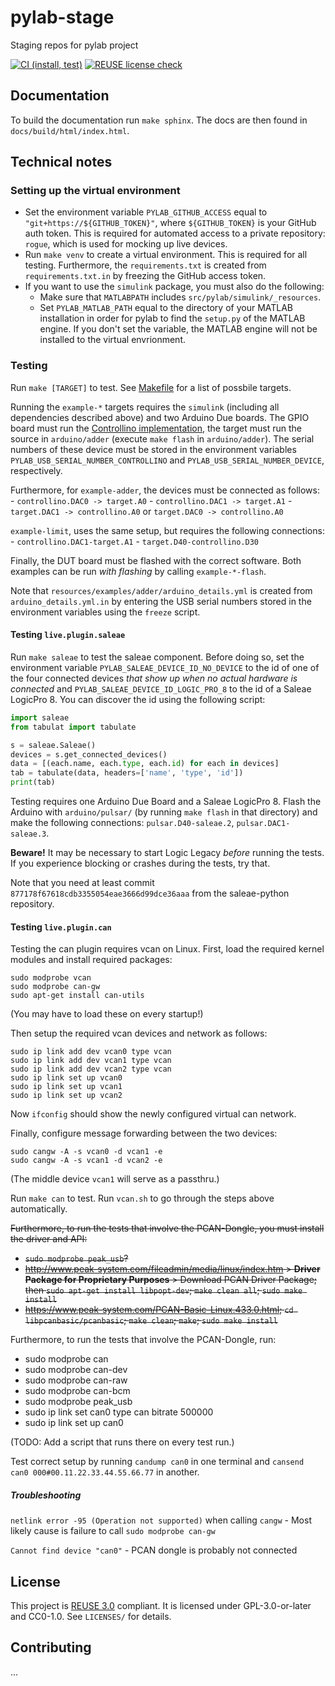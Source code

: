 <!--
SPDX-FileCopyrightText: 2021 Forschungs- und Entwicklungszentrum Fachhochschule Kiel GmbH

SPDX-License-Identifier: GPL-3.0-or-later
-->

# pylab-stage

Staging repos for pylab project

[![CI (install, test)](https://github.com/maltekliemann/pylab/actions/workflows/ci.yaml/badge.svg)](https://github.com/maltekliemann/pylab/actions/workflows/ci.yaml)
[![REUSE license check](https://github.com/maltekliemann/pylab/actions/workflows/license.yaml/badge.svg)](https://github.com/maltekliemann/pylab/actions/workflows/license.yaml)

## Documentation

To build the documentation run `make sphinx`. The docs are then found in
`docs/build/html/index.html`.


## Technical notes

### Setting up the virtual environment

- Set the environment variable `PYLAB_GITHUB_ACCESS` equal to
  `"git+https://${GITHUB_TOKEN}"`, where `${GITHUB_TOKEN}` is your
  GitHub auth token. This is required for automated access to a private
  repository: `rogue`, which is used for mocking up live devices.
- Run `make venv` to create a virtual environment. This is required for
  all testing. Furthermore, the `requirements.txt` is created from
  `requirements.txt.in` by freezing the GitHub access token.
- If you want to use the `simulink` package, you must also do the
  following:
  + Make sure that `MATLABPATH` includes
    `src/pylab/simulink/_resources`.
  + Set `PYLAB_MATLAB_PATH` equal to the directory of your MATLAB
    installation in order for pylab to find the `setup.py` of the MATLAB
    engine. If you don't set the variable, the MATLAB engine will not be
    installed to the virtual envrionment.


### Testing

Run `make [TARGET]` to test. See [Makefile](Makefile) for a list of
possbile targets.

Running the `example-*` targets requires the `simulink` (including all
dependencies described above) and two Arduino Due boards. The GPIO board
must run the [Controllino
implementation](git@bitbucket.org:8tronix/testcenter-arduinodue-gpio.git),
the target must run the source in `arduino/adder` (execute `make flash`
in `arduino/adder`). The serial numbers of these device must be stored
in the environment variables `PYLAB_USB_SERIAL_NUMBER_CONTROLLINO` and
`PYLAB_USB_SERIAL_NUMBER_DEVICE`, respectively.

Furthermore, for `example-adder`, the devices must be connected as
follows: 
    - `controllino.DAC0 -> target.A0`
    - `controllino.DAC1 -> target.A1`
    - `target.DAC1 -> controllino.A0` or `target.DAC0 -> controllino.A0`

`example-limit`, uses the same setup, but requires the following
connections:
    - `controllino.DAC1-target.A1`
    - `target.D40-controllino.D30`

Finally, the DUT board must be flashed with the correct software. Both
examples can be run _with flashing_ by calling `example-*-flash`.

Note that `resources/examples/adder/arduino_details.yml` is created from
`arduino_details.yml.in` by entering the USB serial numbers stored in
the environment variables using the `freeze` script.


#### Testing `live.plugin.saleae`

Run `make saleae` to test the saleae component. Before doing so, set the
environment variable `PYLAB_SALEAE_DEVICE_ID_NO_DEVICE` to the id of one
of the four connected devices _that show up when no actual hardware is
connected_ and `PYLAB_SALEAE_DEVICE_ID_LOGIC_PRO_8` to the id of a
Saleae LogicPro 8. You can discover the id using the following script:

```python
import saleae
from tabulat import tabulate

s = saleae.Saleae()
devices = s.get_connected_devices()
data = [(each.name, each.type, each.id) for each in devices]
tab = tabulate(data, headers=['name', 'type', 'id'])
print(tab)
```

Testing requires one Arduino Due Board and a Saleae LogicPro 8. Flash
the Arduino with `arduino/pulsar/` (by running `make flash` in that
directory) and make the following connections: `pulsar.D40-saleae.2`,
`pulsar.DAC1-saleae.3`.

**Beware!** It may be necessary to start Logic Legacy _before_ running
the tests. If you experience blocking or crashes during the tests, try
that.

Note that you need at least commit
`877178f67618cdb3355054eae3666d99dce36aaa` from the saleae-python
repository.


#### Testing `live.plugin.can`

Testing the can plugin requires vcan on Linux. First, load the required
kernel modules and install required packages:

```shell
sudo modprobe vcan
sudo modprobe can-gw
sudo apt-get install can-utils
```

(You may have to load these on every startup!)

Then setup the required vcan devices and network as follows:

```shell
sudo ip link add dev vcan0 type vcan
sudo ip link add dev vcan1 type vcan
sudo ip link add dev vcan2 type vcan
sudo ip link set up vcan0
sudo ip link set up vcan1
sudo ip link set up vcan2
```

Now `ifconfig` should show the newly configured virtual can network.

Finally, configure message forwarding between the two devices:

```shell
sudo cangw -A -s vcan0 -d vcan1 -e
sudo cangw -A -s vcan1 -d vcan2 -e
```

(The middle device `vcan1` will serve as a passthru.)

Run `make can` to test. Run `vcan.sh` to go through the steps above
automatically.

~~Furthermore, to run the tests that involve the PCAN-Dongle, you must
install the driver and API:~~

* ~~`sudo modprobe peak_usb`?~~
* ~~http://www.peak-system.com/fileadmin/media/linux/index.htm > **Driver Package for Proprietary Purposes** > Download PCAN Driver Package; then `sudo apt-get install libpopt-dev`; `make clean all`; `sudo make install`~~
* ~~https://www.peak-system.com/PCAN-Basic-Linux.433.0.html; `cd libpcanbasic/pcanbasic`; `make clean`; `make`; `sudo make install`~~

Furthermore, to run the tests that involve the PCAN-Dongle, run:

* sudo modprobe can
* sudo modprobe can-dev
* sudo modprobe can-raw
* sudo modprobe can-bcm
* sudo modprobe peak_usb
* sudo ip link set can0 type can bitrate 500000
* sudo ip link set up can0

(TODO: Add a script that runs there on every test run.)

Test correct setup by running `candump can0` in one terminal and
`cansend can0 000#00.11.22.33.44.55.66.77` in another.


##### Troubleshooting

`netlink error -95 (Operation not supported)` when calling `cangw` -
Most likely cause is failure to call `sudo modprobe can-gw` 

`Cannot find device "can0"` - PCAN dongle is probably not connected


## License

This project is [REUSE 3.0](https://reuse.software) compliant. It is
licensed under GPL-3.0-or-later and CC0-1.0. See `LICENSES/` for
details.


## Contributing

...
